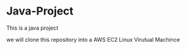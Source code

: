 # Java-Project
This is a java project

we will clone this repository into a AWS EC2 Linux Virutual Machince
